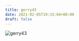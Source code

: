 ```yaml
---
title: gerry43
date: 2021-02-05T19:33:04+00:00
draft: false
---
```


![gerry43](/images/2016a.jpg)

